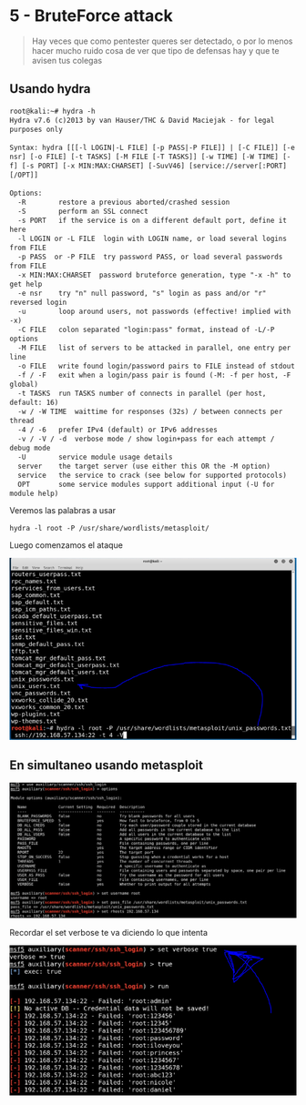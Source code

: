 # 5 - BruteForce attack

> Hay veces que como pentester queres ser detectado, o por lo menos hacer mucho ruido cosa de ver que tipo de defensas hay y que te avisen tus colegas

## Usando hydra

```text
root@kali:~# hydra -h
Hydra v7.6 (c)2013 by van Hauser/THC & David Maciejak - for legal purposes only

Syntax: hydra [[[-l LOGIN|-L FILE] [-p PASS|-P FILE]] | [-C FILE]] [-e nsr] [-o FILE] [-t TASKS] [-M FILE [-T TASKS]] [-w TIME] [-W TIME] [-f] [-s PORT] [-x MIN:MAX:CHARSET] [-SuvV46] [service://server[:PORT][/OPT]]

Options:
  -R        restore a previous aborted/crashed session
  -S        perform an SSL connect
  -s PORT   if the service is on a different default port, define it here
  -l LOGIN or -L FILE  login with LOGIN name, or load several logins from FILE
  -p PASS  or -P FILE  try password PASS, or load several passwords from FILE
  -x MIN:MAX:CHARSET  password bruteforce generation, type "-x -h" to get help
  -e nsr    try "n" null password, "s" login as pass and/or "r" reversed login
  -u        loop around users, not passwords (effective! implied with -x)
  -C FILE   colon separated "login:pass" format, instead of -L/-P options
  -M FILE   list of servers to be attacked in parallel, one entry per line
  -o FILE   write found login/password pairs to FILE instead of stdout
  -f / -F   exit when a login/pass pair is found (-M: -f per host, -F global)
  -t TASKS  run TASKS number of connects in parallel (per host, default: 16)
  -w / -W TIME  waittime for responses (32s) / between connects per thread
  -4 / -6   prefer IPv4 (default) or IPv6 addresses
  -v / -V / -d  verbose mode / show login+pass for each attempt / debug mode
  -U        service module usage details
  server    the target server (use either this OR the -M option)
  service   the service to crack (see below for supported protocols)
  OPT       some service modules support additional input (-U for module help)
```

Veremos las palabras a usar

```text
hydra -l root -P /usr/share/wordlists/metasploit/
```

Luego comenzamos el ataque

![](../../../.gitbook/assets/imagen%20%28375%29.png)

## En simultaneo usando metasploit

![](../../../.gitbook/assets/imagen%20%28361%29.png)

Recordar el set verbose te va diciendo lo que intenta

![](../../../.gitbook/assets/imagen%20%28371%29.png)

